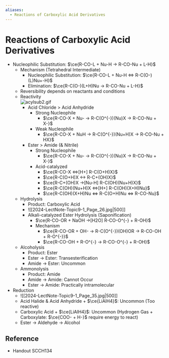 ```yaml
---
aliases:
  - Reactions of Carboxylic Acid Derivatives
---
```


# Reactions of Carboxylic Acid Derivatives

- Nucleophilic Substitution: $\ce{R-CO-L + Nu-H -> R-CO-Nu + L-H}$
	- Mechanism (Tetrahedral Intermediate)
		- Nucleophilic Substitution: $\ce{R-CO-L + Nu-H <=> R-C(O-)(L)Nu+-H}$
		- Elimination: $\ce{R-C(O-)(L+H)Nu -> R-CO-Nu + L-H}$
	- Reversibility depends on reactants and conditions
	- Reactivity  
	  ![acylsub2.gif](https://www2.chemistry.msu.edu/faculty/reusch/virttxtjml/Images2/acylsub2.gif)
		- Acid Chloride > Acid Anhydride
			- Strong Nucleophile
				- $\ce{R-CO-X + Nu- -> R-C(O^{-})(Nu)X -> R-CO-Nu + X-}$
			- Weak Nucleophile
				- $\ce{R-CO-X + NuH -> R-C(O^{-})(Nu+H)X -> R-CO-Nu + HX}$
		- Ester > Amide (& Nitrile)
			- Strong Nucleophile
				- $\ce{R-CO-X + Nu- -> R-C(O^{-})(Nu)X -> R-CO-Nu + X-}$
			- Acid-catalyzed
				- $\ce{R-CO-X <=>[H+] R-C(O+H)X}$
				- $\ce{R-C(O+H)X <-> R-C+(OH)X}$
				- $\ce{R-C+(OH)X ->[Nu-H] R-C(OH)(Nu+H)X}$
				- $\ce{R-C(OH)(Nu+H)X <=>[H+] R-C(OH)(X+H)Nu}$
				- $\ce{R-C(OH)(X+H)Nu <=> R-C(O+H)Nu <=> R-CO-Nu}$
	- Hydrolysis
		- Product: Carboxylic Acid
		- ![[2024-LectNote-Topic9-1_Page_26.jpg|500]]
		- Alkali-catalyzed Ester Hydrolysis (Saponification)
			- $\ce{R-CO-OR + NaOH ->[H2O] R-CO-O^{-} + R-OH}$
			- Mechanism
				- $\ce{R-CO-OR + OH- -> R-C(O^{-})(OH)OR -> R-CO-OH + R-O^{-}}$
				- $\ce{R-CO-OH + R-O^{-} -> R-CO-O^{-} + R-OH}$
	- Alcoholysis
		- Product: Ester
		- Ester → Ester: Transesterification
		- Amide → Ester: Uncommon
	- Ammonolysis
		- Product: Amide
		- Amide → Amide: Cannot Occur
		- Ester → Amide: Practically intramolecular
- Reduction
	- ![[2024-LectNote-Topic9-1_Page_35.jpg|500]]
	- Acid Halide & Acid Anhydride + $\ce{LiAlH4}$: Uncommon (Too reactive)
	- Carboxylic Acid + $\ce{LiAlH4}$: Uncommon (Hydrogen Gas + Carboxylate: $\ce{COO- + H-}$ require energy to react)
	- Ester → Aldehyde → Alcohol

## Reference

- Handout SCCH134
